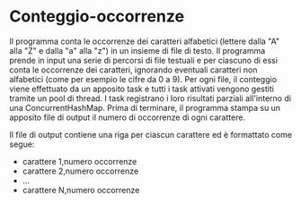 # Conteggio-occorrenze

Il programma conta le occorrenze dei caratteri alfabetici (lettere dalla "A" alla "Z" e dalla "a" alla "z") in un insieme di file di testo. 
Il programma prende in input una serie di percorsi di file testuali e per ciascuno di essi conta le occorrenze dei caratteri, ignorando eventuali caratteri non alfabetici (come per esempio le cifre da 0 a 9). 
Per ogni file, il conteggio viene effettuato da un apposito task e tutti i task attivati vengono gestiti tramite un pool di thread. 
I task registrano i loro risultati parziali all'interno di una ConcurrentHashMap. 
Prima di terminare, il programma stampa su un apposito file di output il numero di occorrenze di ogni carattere. 

Il file di output contiene una riga per ciascun carattere ed è formattato come segue:

- carattere 1,numero occorrenze
- carattere 2,numero occorrenze
- ...
- carattere N,numero occorrenze
